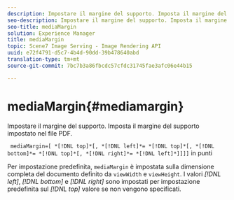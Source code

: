 ```yaml
---
description: Impostare il margine del supporto. Imposta il margine del supporto impostato nel file PDF.
seo-description: Impostare il margine del supporto. Imposta il margine del supporto impostato nel file PDF.
seo-title: mediaMargin
solution: Experience Manager
title: mediaMargin
topic: Scene7 Image Serving - Image Rendering API
uuid: e72f4791-d5c7-4b4d-90dd-39b478640abd
translation-type: tm+mt
source-git-commit: 7bc7b3a86fbcdc57cfdc31745fae3afc06e44b15

---
```



# mediaMargin{#mediamargin}

Impostare il margine del supporto. Imposta il margine del supporto impostato nel file PDF.

` mediaMargin=[ *[!DNL top]*[, *[!DNL left]*= *[!DNL top]*[, *[!DNL bottom]*= *[!DNL top]*[, *[!DNL right]*= *[!DNL left]*]]]]` in punti

Per impostazione predefinita, `mediaMargin` è impostata sulla dimensione completa del documento definito da `viewWidth` e `viewHeight`. I valori *[!DNL left]*, *[!DNL bottom]* e *[!DNL right]* sono impostati per impostazione predefinita sul *[!DNL top]* valore se non vengono specificati.
